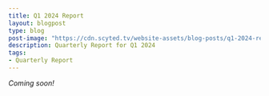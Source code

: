 ```yaml
---
title: Q1 2024 Report
layout: blogpost
type: blog
post-image: "https://cdn.scyted.tv/website-assets/blog-posts/q1-2024-report.jpg"
description: Quarterly Report for Q1 2024
tags:
- Quarterly Report
---
```


*Coming soon!*
